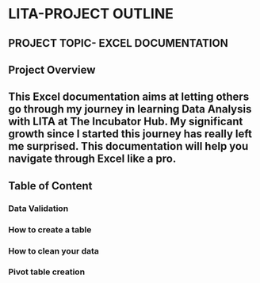 # LITA-PROJECT OUTLINE

## PROJECT TOPIC- EXCEL DOCUMENTATION


## Project Overview

## This Excel documentation aims at letting others go through my journey in learning Data Analysis with LITA at The Incubator Hub. My significant growth since I started this journey has really left me surprised. This documentation will help you navigate through Excel like a pro.

## Table of Content

### Data Validation
### How to create a table
### How to clean your data
### Pivot table creation
